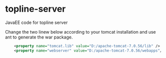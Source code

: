 topline-server
==============

JavaEE code for topline server

Change the two linew below according to your tomcat installation and use ant to generate the war package.

```XML
	<property name="tomcat.lib" value="D:/apache-tomcat-7.0.56/lib" />
	<property name="webserver" value="D:/apache-tomcat-7.0.56/webapps"/>
```
